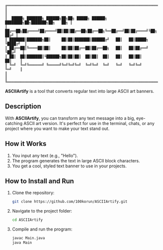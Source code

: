 ```
╔═════════════════════════════════════════════════════════════════════════════╗
║                                                                             ║
║  █████╗ ███████╗ ██████╗██╗██╗ █████╗ ██████╗ ████████╗██╗███████╗██╗   ██╗ ║
║ ██╔══██╗██╔════╝██╔════╝██║██║██╔══██╗██╔══██╗╚══██╔══╝██║██╔════╝╚██╗ ██╔╝ ║
║ ███████║███████╗██║     ██║██║███████║██████╔╝   ██║   ██║█████╗   ╚████╔╝  ║
║ ██╔══██║╚════██║██║     ██║██║██╔══██║██╔══██╗   ██║   ██║██╔══╝    ╚██╔╝   ║
║ ██║  ██║███████║╚██████╗██║██║██║  ██║██║  ██║   ██║   ██║██║        ██║    ║
║ ╚═╝  ╚═╝╚══════╝ ╚═════╝╚═╝╚═╝╚═╝  ╚═╝╚═╝  ╚═╝   ╚═╝   ╚═╝╚═╝        ╚═╝    ║
║                                                                             ║
╚═════════════════════════════════════════════════════════════════════════════╝
```

**ASCIIArtify** is a tool that converts regular text into large ASCII art banners.

## Description

With **ASCIIArtify**, you can transform any text message into a big, eye-catching ASCII art version. It's perfect for use in the terminal, chats, or any project where you want to make your text stand out.

## How it Works

1. You input any text (e.g., "Hello").
2. The program generates the text in large ASCII block characters.
3. You get a cool, styled text banner to use in your projects.


## How to Install and Run

1. Clone the repository:
   ```bash
   git clone https://github.com/100korun/ASCIIArtify.git

2. Navigate to the project folder:
   ```bash
   cd ASCIIArtify
3. Compile and run the program:
   ```bash
   javac Main.java
   java Main   
